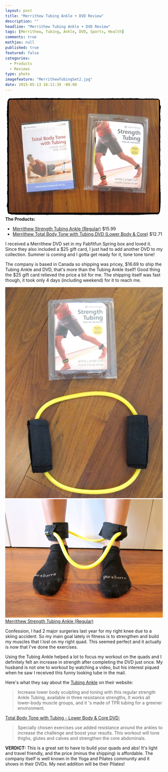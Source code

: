 ```yaml
---
layout: post
title: "Merrithew Tubing Ankle + DVD Review"
description: ""
headline: "Merrithew Tubing Ankle + DVD Review"
tags: [Merrithew, Tubing, Ankle, DVD, Sports, Health]
comments: true
mathjax: null
published: true
featured: false
categories: 
  - Products
  - Reviews
type: photo
imagefeature: "MerrithewTubingSet2.jpg"
date: 2015-05-13 16:11:39 -08:00
---
```


![Merrithew Tubing Set](/images/MerrithewTubingSet2.jpg)
<b>The Products:</b> 
<ul>
<li><a href="http://www.merrithew.com/shop/ProductDetail/ST06125_Strength-Tubing-Ankle-regular-lemon">Merrithew Strength Tubing Ankle (Regular)</a>  $15.99</li>
<li><a href="http://www.merrithew.com/shop/ProductDetail/DV81228_Dvd--Total-Body-Tone-With-Tubing-Lower-Body-and-Core">Merrithew Total Body Tone with Tubing DVD (Lower Body & Core)</a>  $12.71</li>
</ul>

<p>I received a Merrithew DVD set in my Fabfitfun Spring box and loved it. Since they also included a $25 gift card, I just had to add another DVD to my collection. Summer is coming and I gotta get ready for it, tone tone tone!</p>

<p>The company is based in Canada so shipping was pricey, $16.69 to ship the Tubing Ankle and DVD, that's more than the Tubing Ankle itself! Good thing the $25 gift card relieved the price a bit for me. 
The shipping itself was fast though, it took only 4 days (including weekend) for it to reach me.</p>

![Merrithew Tubing](/images/MerrithewTubing.jpg)
![Merrithew Tubing Feet](/images/MerrithewTubingFeet.jpg)
<a href="http://www.merrithew.com/shop/ProductDetail/ST06125_Strength-Tubing-Ankle-regular-lemon">Merrithew Strength Tubing Ankle (Regular)</a>

<p> Confession, I had 2 major surgeries last year for my right knee due to a skiing accident. So my main goal lately in fitness is to strengthen and build my muscles that I lost on my right quad. 
This seemed perfect and it actually is now that I've done the exercises.</p> 

<p>Using the Tubing Ankle helped a lot to focus my workout on the quads and I definitely felt an increase in strength after completing the DVD just once. 
My husband is not one to workout by watching a video, but his interest piqued when he saw I received this funny looking tube in the mail.</p>

Here's what they say about the <a href="http://www.merrithew.com/shop/ProductDetail/ST06125_Strength-Tubing-Ankle-regular-lemon">Tubing Ankle</a> on their website:
<blockquote>Increase lower body sculpting and toning with this regular strength Ankle Tubing, available in three resistance strengths, 
It works all lower-body muscle groups, and it 's made of TPR tubing for a greener environment.</blockquote>

<p><a href="http://www.merrithew.com/shop/ProductDetail/DV81228_Dvd--Total-Body-Tone-With-Tubing-Lower-Body-and-Core"> Total Body Tone with Tubing - Lower Body & Core DVD:</a></p>
<blockquote>Specially chosen exercises use added resistance around the ankles to increase the challenge and boost your results. This workout will tone thighs, glutes and calves and strengthen the core abdominals.</blockquote>

<p><b>VERDICT:</b> This is a great set to have to build your quads and abs! It's light and travel friendly, and the price (minus the shipping) is affordable. 
The company itself is well known in the Yoga and Pilates community and it shows in their DVDs. My next addition will be their Pilates!
